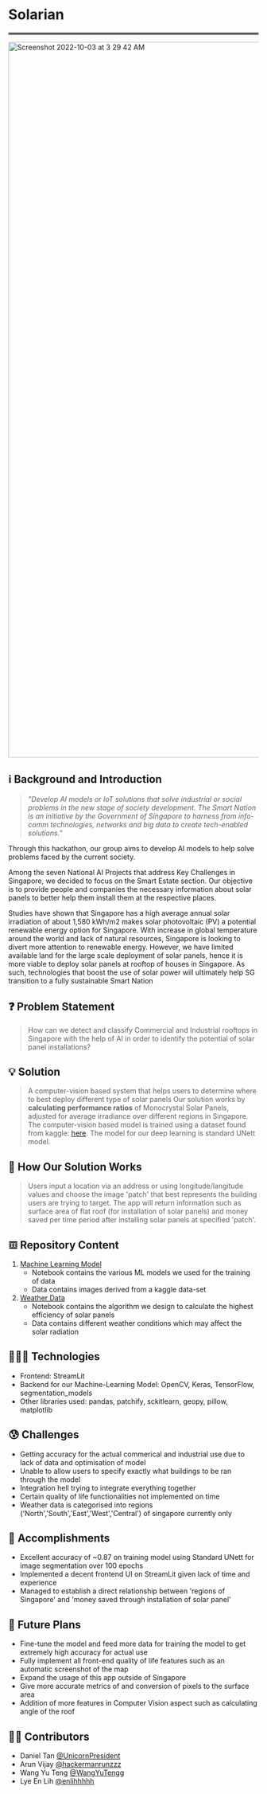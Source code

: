 # Solarian 
<hr style="border:2px solid gray"> 

<img width="1438" alt="Screenshot 2022-10-03 at 3 29 42 AM" src="https://user-images.githubusercontent.com/101797615/193472656-d9f53296-f72b-4e76-8939-36f773f55fac.png">

## ℹ Background and Introduction
> *"Develop AI models or IoT solutions that solve industrial or social problems in the new stage of society development. The Smart Nation is an initiative by the Government of Singapore to harness from info-comm technologies, networks and big data to create tech-enabled solutions."* 

Through this hackathon, our group aims to develop AI models to help solve problems faced by the current society.

Among the seven National AI Projects that address Key Challenges in Singapore, we decided to focus on the Smart Estate section. Our objective is to provide people and companies the necessary information about solar panels to better help them install them at the respective places.

Studies have shown that Singapore has a high average annual solar irradiation of about 1,580 kWh/m2 makes solar photovoltaic (PV) a potential renewable energy option for Singapore. With increase in global temperature around the world and lack of natural resources, Singapore is looking to divert more attention to renewable energy. However, we have limited available land for the large scale deployment of solar panels, hence it is more viable to deploy solar panels at rooftop of houses in Singapore. As such, technologies that boost the use of solar power will ultimately help SG transition to a fully sustainable Smart Nation

## ❓ Problem Statement
> How can we detect and classify Commercial and Industrial rooftops in Singapore with the help of AI in order to identify the potential of solar panel installations?

## 💡 Solution
> A computer-vision based system that helps users to determine where to best deploy different type of solar panels
Our solution works by **calculating performance ratios** of Monocrystal Solar Panels, adjusted for average irradiance over different regions in Singapore. The computer-vision based model is trained using a dataset found from kaggle: [here](https://www.kaggle.com/datasets/humansintheloop/semantic-segmentation-of-aerial-imagery). The model for our deep learning is standard UNett model.

## 🤔 How Our Solution Works
> Users input a location via an address or using longitude/langitude values and choose the image 'patch' that best represents the building users are trying to target. The app will return information such as surface area of flat roof (for installation of solar panels) and money saved per time period after installing solar panels at specified 'patch'.

## 𝌞 Repository Content
1. [Machine Learning Model](https://github.com/enlihhhhh/MLDA-DLW-Project-Solarian/blob/main/Training.ipynb)
    - Notebook contains the various ML models we used for the training of data
    - Data contains images derived from a kaggle data-set
2. [Weather Data](https://github.com/enlihhhhh/MLDA-DLW-Project-Solarian/blob/main/Weather_Data.ipynb)
    - Notebook contains the algorithm we design to calculate the highest efficiency of solar panels
    - Data contains different weather conditions which may affect the solar radiation

## 🧑🏻‍💻 Technologies
* Frontend: StreamLit
* Backend for our Machine-Learning Model: OpenCV, Keras, TensorFlow, segmentation_models
* Other libraries used: pandas, patchify, sckitlearn, geopy, pillow, matplotlib

## 😰 Challenges
* Getting accuracy for the actual commerical and industrial use due to lack of data and optimisation of model
* Unable to allow users to specify exactly what buildings to be ran through the model
* Integration hell trying to integrate everything together
* Certain quality of life functionalities not implemented on time 
* Weather data is categorised into regions ('North','South','East','West','Central') of singapore currently only

## 🥇 Accomplishments
* Excellent accuracy of ~0.87 on training model using Standard UNett for image segmentation over 100 epochs
* Implemented a decent frontend UI on StreamLit given lack of time and experience
* Managed to establish a direct relationship between 'regions of Singapore' and 'money saved through installation of solar panel'

## 👀 Future Plans
* Fine-tune the model and feed more data for training the model to get extremely high accuracy for actual use
* Fully implement all front-end quality of life features such as an automatic screenshot of the map
* Expand the usage of this app outside of Singapore
* Give more accurate metrics of and conversion of pixels to the surface area
* Addition of more features in Computer Vision aspect such as calculating angle of the roof

## ✍🏻 Contributors
* Daniel Tan [@UnicornPresident](https://github.com/UnicornPresident)
* Arun Vijay [@hackermanrunzzz](https://github.com/hackermanrunzzz)
* Wang Yu Teng [@WangYuTengg](https://github.com/WangYuTengg)
* Lye En Lih [@enlihhhhh](https://github.com/enlihhhhh)
